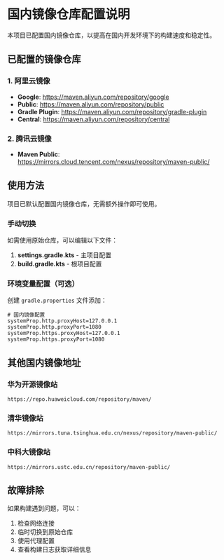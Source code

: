 # 国内镜像仓库配置说明

本项目已配置国内镜像仓库，以提高在国内开发环境下的构建速度和稳定性。

## 已配置的镜像仓库

### 1. 阿里云镜像
- **Google**: https://maven.aliyun.com/repository/google
- **Public**: https://maven.aliyun.com/repository/public  
- **Gradle Plugin**: https://maven.aliyun.com/repository/gradle-plugin
- **Central**: https://maven.aliyun.com/repository/central

### 2. 腾讯云镜像
- **Maven Public**: https://mirrors.cloud.tencent.com/nexus/repository/maven-public/

## 使用方法

项目已默认配置国内镜像仓库，无需额外操作即可使用。

### 手动切换
如需使用原始仓库，可以编辑以下文件：

1. **settings.gradle.kts** - 主项目配置
2. **build.gradle.kts** - 根项目配置

### 环境变量配置（可选）
创建 `gradle.properties` 文件添加：
```properties
# 国内镜像配置
systemProp.http.proxyHost=127.0.0.1
systemProp.http.proxyPort=1080
systemProp.https.proxyHost=127.0.0.1
systemProp.https.proxyPort=1080
```

## 其他国内镜像地址

### 华为开源镜像站
```
https://repo.huaweicloud.com/repository/maven/
```

### 清华镜像站  
```
https://mirrors.tuna.tsinghua.edu.cn/nexus/repository/maven-public/
```

### 中科大镜像站
```
https://mirrors.ustc.edu.cn/repository/maven-public/
```

## 故障排除

如果构建遇到问题，可以：

1. 检查网络连接
2. 临时切换到原始仓库
3. 使用代理配置
4. 查看构建日志获取详细信息